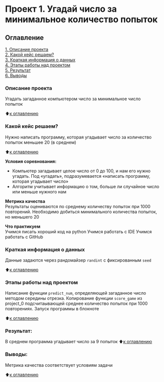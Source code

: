 # Проект 1. Угадай число за минимальное количество попыток

## Оглавление  
[1. Описание проекта](readme.md#Описание-проекта)  
[2. Какой кейс решаем?](readme.md#Какой-кейс-решаем)  
[3. Краткая информация о данных](readme.md#Краткая-информация-о-данных)  
[4. Этапы работы над проектом](readme.md#Этапы-работы-над-проектом)  
[5. Результат](readme.md#Результат)    
[6. Выводы](readme.md#Выводы) 

### Описание проекта    
Угадать загаданное компьютером число за минимальное число попыток

:arrow_up:[к оглавлению](readme.md#Оглавление)


### Какой кейс решаем?    
Нужно написать программу, которая угадывает число за количество попыток меньшее 20 (в среднем)

:arrow_up:[к оглавлению](readme.md#Оглавление)

**Условия соревнования:**  
- Компьютер загадывает целое число от 0 до 100, и нам его нужно угадать. Под «угадать», подразумевается «написать программу, которая угадывает число»
- Алгоритм учитывает информацию о том, больше ли случайное число или меньше нужного нам

**Метрика качества**     
Результаты оцениваются по среднему количеству попыток при 1000 повторений. Необходимо добиться минимального количества попыток, но меньшего 20

**Что практикуем**     
Учимся писать хороший код на python
Учимся работать с IDE
Учимся работать с GitHub


### Краткая информация о данных
Данные задаются через рандомайзер `randint` с фиксированным `seed`
  
:arrow_up:[к оглавлению](readme.md#Оглавление)


### Этапы работы над проектом  
Написание функции `predict_num`, определяющей загаданное число методом середины отрезка. Копирование функции `score_game` из project_0  подсчитаывающей среднее количество попыток при 1000 повторениях. Запуск программы в блокноте

:arrow_up:[к оглавлению](readme.md#Оглавление)


### Результат:  
В среднем программа угадывает число за 9 попыток
:arrow_up:[к оглавлению](readme.md#Оглавление)


### Выводы:  
Метрика качества соответствует условиям задачи

:arrow_up:[к оглавлению](readme.md#Оглавление)

